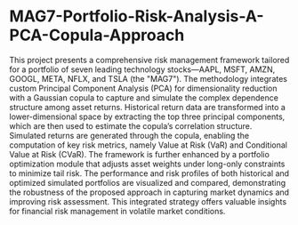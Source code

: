 # MAG7-Portfolio-Risk-Analysis-A-PCA-Copula-Approach
This project presents a comprehensive risk management framework tailored for a portfolio of seven leading technology stocks—AAPL, MSFT, AMZN, GOOGL, META, NFLX, and TSLA (the "MAG7"). The methodology integrates custom Principal Component Analysis (PCA) for dimensionality reduction with a Gaussian copula to capture and simulate the complex dependence structure among asset returns. Historical return data are transformed into a lower-dimensional space by extracting the top three principal components, which are then used to estimate the copula’s correlation structure. Simulated returns are generated through the copula, enabling the computation of key risk metrics, namely Value at Risk (VaR) and Conditional Value at Risk (CVaR). The framework is further enhanced by a portfolio optimization module that adjusts asset weights under long-only constraints to minimize tail risk. The performance and risk profiles of both historical and optimized simulated portfolios are visualized and compared, demonstrating the robustness of the proposed approach in capturing market dynamics and improving risk assessment. This integrated strategy offers valuable insights for financial risk management in volatile market conditions.
